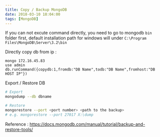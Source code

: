 ```yaml
---
title: Copy / Backup MongoDB
date: 2018-03-10 18:04:00
tags: [MongoDB]
---
```


If you can not excute command directly, you need to go to mongodb `bin` folder first, default installation path for windows will under `C:\Program Files\MongoDB\Server\3.2\bin`

Directly copy db from ip :
```
mongo 172.16.45.83 
use admin
db.runCommand({copydb:1,fromdb:"DB Name",todb:"DB Name",fromhost:"DB HOST IP"})
```

Export / Restore DB
```bash
# Export
mongodump --db dbname

# Restore
mongorestore --port <port number> <path to the backup>
# e.g. mongorestore --port 27017 X:\dump
```

Reference : 
https://docs.mongodb.com/manual/tutorial/backup-and-restore-tools/

